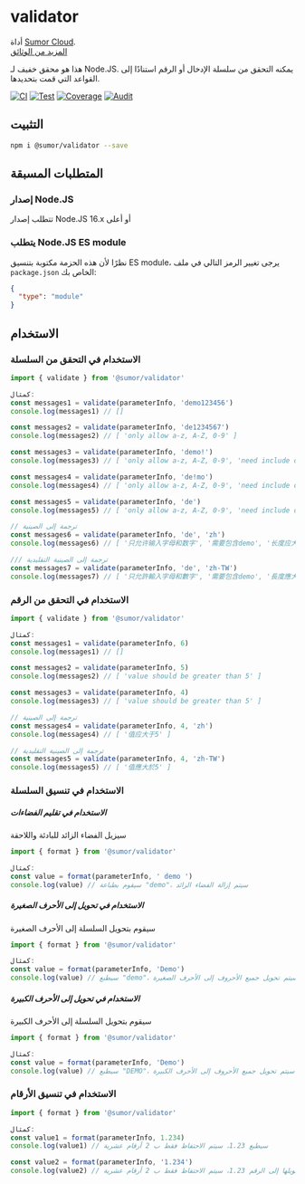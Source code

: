 # validator

أداة [Sumor Cloud](https://sumor.cloud).  
[المزيد من الوثائق](https://sumor.cloud)

هذا هو محقق خفيف لـ Node.JS.
يمكنه التحقق من سلسلة الإدخال أو الرقم استنادًا إلى القواعد التي قمت بتحديدها.

[![CI](https://github.com/sumor-cloud/validator/actions/workflows/ci.yml/badge.svg)](https://github.com/sumor-cloud/validator/actions/workflows/ci.yml)
[![Test](https://github.com/sumor-cloud/validator/actions/workflows/ut.yml/badge.svg)](https://github.com/sumor-cloud/validator/actions/workflows/ut.yml)
[![Coverage](https://github.com/sumor-cloud/validator/actions/workflows/coverage.yml/badge.svg)](https://github.com/sumor-cloud/validator/actions/workflows/coverage.yml)
[![Audit](https://github.com/sumor-cloud/validator/actions/workflows/audit.yml/badge.svg)](https://github.com/sumor-cloud/validator/actions/workflows/audit.yml)

## التثبيت

```bash
npm i @sumor/validator --save
```

## المتطلبات المسبقة

### إصدار Node.JS

تتطلب إصدار Node.JS 16.x أو أعلى

### يتطلب Node.JS ES module

نظرًا لأن هذه الحزمة مكتوبة بتنسيق ES module،
يرجى تغيير الرمز التالي في ملف `package.json` الخاص بك:

```json
{
  "type": "module"
}
```

## الاستخدام

### الاستخدام في التحقق من السلسلة

```js
import { validate } from '@sumor/validator'

كمثال:
const messages1 = validate(parameterInfo, 'demo123456')
console.log(messages1) // []

const messages2 = validate(parameterInfo, 'de1234567')
console.log(messages2) // [ 'only allow a-z, A-Z, 0-9' ]

const messages3 = validate(parameterInfo, 'demo!')
console.log(messages3) // [ 'only allow a-z, A-Z, 0-9', 'need include demo' ]

const messages4 = validate(parameterInfo, 'de!mo')
console.log(messages4) // [ 'only allow a-z, A-Z, 0-9', 'need include demo' ]

const messages5 = validate(parameterInfo, 'de')
console.log(messages5) // [ 'only allow a-z, A-Z, 0-9', 'need include demo', 'length should be greater than 5' ]

// ترجمة إلى الصينية
const messages6 = validate(parameterInfo, 'de', 'zh')
console.log(messages6) // [ '只允许输入字母和数字', '需要包含demo', '长度应大于5' ]

/// ترجمة إلى الصينية التقليدية
const messages7 = validate(parameterInfo, 'de', 'zh-TW')
console.log(messages7) // [ '只允許輸入字母和數字', '需要包含demo', '長度應大於5' ]
```

### الاستخدام في التحقق من الرقم

```js
import { validate } from '@sumor/validator'

كمثال:
const messages1 = validate(parameterInfo, 6)
console.log(messages1) // []

const messages2 = validate(parameterInfo, 5)
console.log(messages2) // [ 'value should be greater than 5' ]

const messages3 = validate(parameterInfo, 4)
console.log(messages3) // [ 'value should be greater than 5' ]

// ترجمة إلى الصينية
const messages4 = validate(parameterInfo, 4, 'zh')
console.log(messages4) // [ '值应大于5' ]

// ترجمة إلى الصينية التقليدية
const messages5 = validate(parameterInfo, 4, 'zh-TW')
console.log(messages5) // [ '值應大於5' ]
```

### الاستخدام في تنسيق السلسلة

##### الاستخدام في تقليم الفضاءات

سيزيل الفضاء الزائد للبادئة واللاحقة

```js
import { format } from '@sumor/validator'

كمثال:
const value = format(parameterInfo, ' demo ')
console.log(value) // سيقوم بطباعة "demo"، سيتم إزالة الفضاء الزائد
```

##### الاستخدام في تحويل إلى الأحرف الصغيرة

سيقوم بتحويل السلسلة إلى الأحرف الصغيرة

```js
import { format } from '@sumor/validator'

كمثال:
const value = format(parameterInfo, 'Demo')
console.log(value) // سيطبع "demo"، سيتم تحويل جميع الأحروف إلى الأحرف الصغيرة
```

##### الاستخدام في تحويل إلى الأحرف الكبيرة

سيقوم بتحويل السلسلة إلى الأحرف الكبيرة

```js
import { format } from '@sumor/validator'

كمثال:
const value = format(parameterInfo, 'Demo')
console.log(value) // سيطبع "DEMO"، سيتم تحويل جميع الأحروف إلى الأحرف الكبيرة
```

### الاستخدام في تنسيق الأرقام

```js
import { format } from '@sumor/validator'

كمثال:
const value1 = format(parameterInfo, 1.234)
console.log(value1) // سيطبع 1.23، سيتم الاحتفاظ فقط ب 2 أرقام عشرية

const value2 = format(parameterInfo, '1.234')
console.log(value2) // سيتم تحويلها إلى الرقم 1.23، سيتم الاحتفاظ فقط ب 2 أرقام عشرية
```
